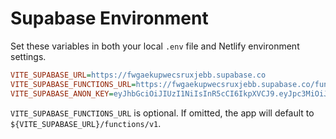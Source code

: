 # Supabase Environment

Set these variables in both your local `.env` file and Netlify environment settings.

```ini
VITE_SUPABASE_URL=https://fwgaekupwecsruxjebb.supabase.co
VITE_SUPABASE_FUNCTIONS_URL=https://fwgaekupwecsruxjebb.supabase.co/functions/v1
VITE_SUPABASE_ANON_KEY=eyJhbGciOiJIUzI1NiIsInR5cCI6IkpXVCJ9.eyJpc3MiOiJzdXBhYmFzZSIsInJlZiI6ImZ3Z2Fla3Vwd2Vjc3J1eGplYmJkIiwicm9sZSI6ImFub24iLCJpYXQiOjE3NTM4OTQyNjEsImV4cCI6MjA2OTQ3MDI2MX0.HzssNASnDherzWBjEmoNtrsmqDRW03-bzSbN1w7xYEY
```

`VITE_SUPABASE_FUNCTIONS_URL` is optional. If omitted, the app will default to `${VITE_SUPABASE_URL}/functions/v1`.
